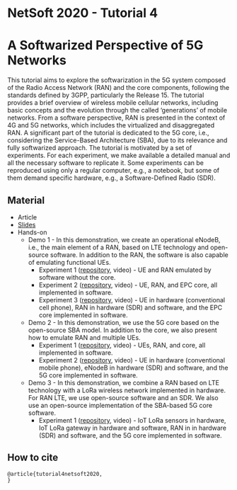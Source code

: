 # NetSoft 2020 - Tutorial 4
# A Softwarized Perspective of 5G Networks

This tutorial aims to explore the softwarization in the 5G system composed of the Radio Access Network (RAN) and the core components, following the standards defined by 3GPP, particularly the Release 15. The tutorial provides a brief overview of wireless mobile cellular networks, including basic concepts and the evolution through the called ‘generations’ of mobile networks. From a software perspective, RAN is presented in the context of 4G and 5G networks, which includes the virtualized and disaggregated RAN. A significant part of the tutorial is dedicated to the 5G core, i.e., considering the Service-Based Architecture (SBA), due to its relevance and fully softwarized approach. The tutorial is motivated by a set of experiments. For each experiment, we make available a detailed manual and all the necessary software to replicate it. Some experiments can be reproduced using only a regular computer, e.g., a notebook, but some of them demand specific hardware, e.g., a Software-Defined Radio (SDR).

## Material
* Article
* [Slides](https://drive.google.com/drive/folders/1bhcBX-lZ3fhlUJP2OkF_072KocrmVwnA?usp=sharing "Slides available in the Google Drive")
* Hands-on
  * Demo 1 - In this demonstration, we create an operational eNodeB, i.e., the main element of a RAN, based on LTE technology and open-source software. In addition to the RAN, the software is also capable of emulating functional UEs.
    * Experiment 1 ([repository](https://github.com/LABORA-INF-UFG/NetSoft2020-Tutorial4-Demo1-Exp1 "Demo 1 - Experiment 1"), video) - UE and RAN emulated by software without the core.
    * Experiment 2 ([repository](https://github.com/LABORA-INF-UFG/NetSoft2020-Tutorial4-Demo1-Exp2 "Demo 1 - Experiment 2"), video) - UE, RAN, and EPC core, all implemented in software.
    * Experiment 3 ([repository](https://github.com/LABORA-INF-UFG/NetSoft2020-Tutorial4-Demo1-Exp3 "Demo 1 - Experiment 3"), video) - UE in hardware (conventional cell phone), RAN in hardware (SDR) and software, and the EPC core implemented in software.
  * Demo 2 - In this demonstration, we use the 5G core based on the open-source SBA model. In addition to the core, we also present how to emulate RAN and multiple UEs.
    * Experiment 1 ([repository](https://github.com/LABORA-INF-UFG/NetSoft2020-Tutorial4-Demo2-Exp1 "Demo 2 - Experiment 1"), video) - UEs, RAN, and core, all implemented in software.
    * Experiment 2 ([repository](https://github.com/LABORA-INF-UFG/NetSoft2020-Tutorial4-Demo2-Exp2 "Demo 2 - Experiment 2"), video) - UE in hardware (conventional mobile phone), eNodeB in hardware (SDR) and software, and the 5G core implemented in software.
  * Demo 3 - In this demonstration, we combine a RAN based on LTE technology with a LoRa wireless network implemented in hardware. For RAN LTE, we use open-source software and an SDR. We also use an open-source implementation of the SBA-based 5G core software.
    * Experiment 1 ([repository](https://github.com/LABORA-INF-UFG/NetSoft2020-Tutorial4-Demo3-Exp1 "Demo 3 - Experiment 1"), video) - IoT LoRa sensors in hardware, IoT LoRa gateway in hardware and software, RAN in in hardware (SDR) and software, and the 5G core implemented in software.
 
## How to cite

```
@article{tutorial4netsoft2020,
}
```
